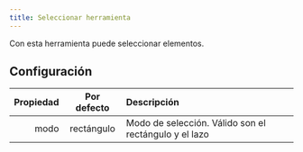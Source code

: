 ```yaml
---
title: Seleccionar herramienta
---
```


Con esta herramienta puede seleccionar elementos.

## Configuración

| Propiedad | Por defecto | Descripción                                                           |
| --------: | :---------: | :-------------------------------------------------------------------- |
|      modo |  rectángulo | Modo de selección. Válido son el rectángulo y el lazo |
